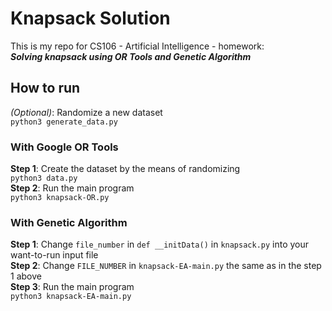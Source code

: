 # Knapsack Solution
This is my repo for CS106 - Artificial Intelligence - homework:     
***Solving knapsack using OR Tools and Genetic Algorithm***

## How to run 
*(Optional)*: Randomize a new dataset     
`python3 generate_data.py`     
### With Google OR Tools
**Step 1**: Create the dataset by the means of randomizing    
`python3 data.py`     
**Step 2**: Run the main program    
`python3 knapsack-OR.py`    
### With Genetic Algorithm
**Step 1**: Change `file_number` in `def __initData()` in `knapsack.py` into your want-to-run input file    
**Step 2**: Change `FILE_NUMBER` in `knapsack-EA-main.py` the same as in the step 1 above    
**Step 3**: Run the main program   
`python3 knapsack-EA-main.py`
